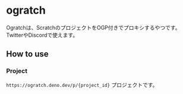 # ogratch

Ogratchは、ScratchのプロジェクトをOGP付きでプロキシするやつです。
TwitterやDiscordで使えます。

## How to use

### Project

`https://ogratch.deno.dev/p/{project_id}`
プロジェクトです。
